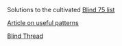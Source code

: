 Solutions to the cultivated [Blind 75 list](https://leetcode.com/list/xoqag3yj/)

[Article on useful patterns](https://hackernoon.com/14-patterns-to-ace-any-coding-interview-question-c5bb3357f6ed)

[Blind Thread](https://www.teamblind.com/post/New-Year-Gift---Curated-List-of-Top-75-LeetCode-Questions-to-Save-Your-Time-OaM1orEU)

